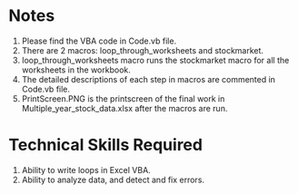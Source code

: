 # Notes
1. Please find the VBA code in Code.vb file.
2. There are 2 macros: loop_through_worksheets and stockmarket. 
3. loop_through_worksheets macro runs the stockmarket macro for all the worksheets in the workbook. 
4. The detailed descriptions of each step in macros are commented in Code.vb file.
5. PrintScreen.PNG is the printscreen of the final work in Multiple_year_stock_data.xlsx after the macros are run.

# Technical Skills Required
1. Ability to write loops in Excel VBA.
2. Ability to analyze data, and detect and fix errors.
